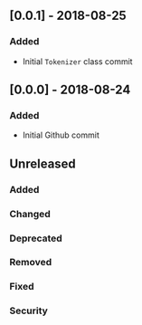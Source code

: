## [0.0.1] - 2018-08-25
### Added
- Initial `Tokenizer` class commit

## [0.0.0] - 2018-08-24
### Added
- Initial Github commit 

## Unreleased
### Added
### Changed
### Deprecated
### Removed
### Fixed
### Security

